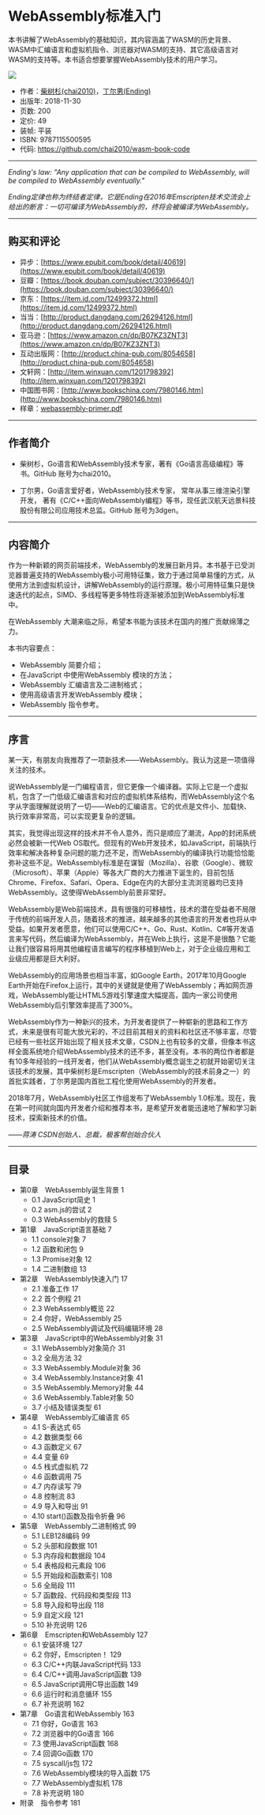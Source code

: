 # WebAssembly标准入门

本书讲解了WebAssembly的基础知识，其内容涵盖了WASM的历史背景、WASM中汇编语言和虚拟机指令、浏览器对WASM的支持、其它高级语言对WASM的支持等。本书适合想要掌握WebAssembly技术的用户学习。

[![](webassembly-primer-cover.png)](webassembly-primer.pdf)

- 作者：[柴树杉(chai2010)](https://github.com/chai2010)，[丁尔男(Ending)](https://github.com/3dgen)
- 出版年: 2018-11-30
- 页数: 200
- 定价: 49
- 装帧: 平装
- ISBN: 9787115500595
- 代码: https://github.com/chai2010/wasm-book-code

----

*Ending's law: "Any application that can be compiled to WebAssembly, will be compiled to WebAssembly eventually."*

*Ending定律也称为终结者定律，它是Ending在2016年Emscripten技术交流会上给出的断言：一切可编译为WebAssembly的，终将会被编译为WebAssembly。*

----

## 购买和评论

- 异步：[https://www.epubit.com/book/detail/40619](https://www.epubit.com/book/detail/40619)
- 豆瓣：[https://book.douban.com/subject/30396640/](https://book.douban.com/subject/30396640/)
- 京东：[https://item.jd.com/12499372.html](https://item.jd.com/12499372.html)
- 当当：[http://product.dangdang.com/26294126.html](http://product.dangdang.com/26294126.html)
- 亚马逊：[https://www.amazon.cn/dp/B07KZ3ZNT3](https://www.amazon.cn/dp/B07KZ3ZNT3)
- 互动出版网：[http://product.china-pub.com/8054658](http://product.china-pub.com/8054658)
- 文轩网：[http://item.winxuan.com/1201798392](http://item.winxuan.com/1201798392)
- 中国图书网：[http://www.bookschina.com/7980146.htm](http://www.bookschina.com/7980146.htm)
- 样章：[webassembly-primer.pdf](https://github.com/chai2010/awesome-wasm-zh/blob/master/webassembly-primer.pdf)

<!--
苏宁/孔夫子

-->

----

## 作者简介

- 柴树杉，Go语言和WebAssembly技术专家，著有《Go语言高级编程》等书。GitHub 账号为chai2010。

- 丁尔男，Go语言爱好者，WebAssembly技术专家， 常年从事三维渲染引擎开发， 著有《C/C++面向WebAssembly编程》等书，现任武汉航天远景科技股份有限公司应用技术总监。GitHub 账号为3dgen。

----

## 内容简介

作为一种新颖的网页前端技术，WebAssembly的发展日新月异。本书基于已受浏览器普遍支持的WebAssembly极小可用特征集，致力于通过简单易懂的方式，从使用方法到虚拟机设计，讲解WebAssembly的运行原理。极小可用特征集只是快速迭代的起点，SIMD、多线程等更多特性将逐渐被添加到WebAssembly标准中。

在WebAssembly 大潮来临之际，希望本书能为该技术在国内的推广贡献绵薄之力。

本书内容要点：

- WebAssembly 简要介绍；
- 在JavaScript 中使用WebAssembly 模块的方法；
- WebAssembly 汇编语言及二进制格式；
- 使用高级语言开发WebAssembly 模块；
- WebAssembly 指令参考。

----

## 序言

某一天，有朋友向我推荐了一项新技术——WebAssembly。我认为这是一项值得关注的技术。

说WebAssembly是一门编程语言，但它更像一个编译器。实际上它是一个虚拟机，包含了一门低级汇编语言和对应的虚拟机体系结构，而WebAssembly这个名字从字面理解就说明了一切——Web的汇编语言。它的优点是文件小、加载快、执行效率非常高，可以实现更复杂的逻辑。

其实，我觉得出现这样的技术并不令人意外，而只是顺应了潮流，App的封闭系统必然会被新一代Web OS取代。但现有的Web开发技术，如JavaScript，前端执行效率和解决各种复杂问题的能力还不足，而WebAssembly的编译执行功能恰恰能弥补这些不足。WebAssembly标准是在谋智（Mozilla）、谷歌（Google）、微软（Microsoft）、苹果（Apple）等各大厂商的大力推进下诞生的，目前包括Chrome、Firefox、Safari、Opera、Edge在内的大部分主流浏览器均已支持WebAssembly。这使得WebAssembly前景非常好。

WebAssembly是Web前端技术，具有很强的可移植性，技术的潜在受益者不局限于传统的前端开发人员，随着技术的推进，越来越多的其他语言的开发者也将从中受益。如果开发者愿意，他们可以使用C/C++、Go、Rust、Kotlin、C#等开发语言来写代码，然后编译为WebAssembly，并在Web上执行，这是不是很酷？它能让我们很容易将用其他编程语言编写的程序移植到Web上，对于企业级应用和工业级应用都是巨大利好。

WebAssembly的应用场景也相当丰富，如Google Earth，2017年10月Google Earth开始在Firefox上运行，其中的关键就是使用了WebAssembly；再如网页游戏，WebAssembly能让HTML5游戏引擎速度大幅提高，国内一家公司使用WebAssembly后引擎效率提高了300%。

WebAssembly作为一种新兴的技术，为开发者提供了一种崭新的思路和工作方式，未来是很有可能大放光彩的，不过目前其相关的资料和社区还不够丰富，尽管已经有一些社区开始出现了相关技术文章，CSDN上也有较多的文章，但像本书这样全面系统地介绍WebAssembly技术的还不多，甚至没有。本书的两位作者都是有10多年经验的一线开发者，他们从WebAssembly概念诞生之初就开始密切关注该技术的发展，其中柴树杉是Emscripten（WebAssembly的技术前身之一）的首批实践者，丁尔男是国内首批工程化使用WebAssembly的开发者。

2018年7月，WebAssembly社区工作组发布了WebAssembly 1.0标准。现在，我在第一时间就向国内开发者介绍和推荐本书，是希望开发者能迅速地了解和学习新技术，探索新技术的价值。

*——蒋涛 CSDN创始人、总裁，极客帮创始合伙人*

----

## 目录

- 第0章　WebAssembly诞生背景 1
  - 0.1 JavaScript简史 1
  - 0.2 asm.js的尝试 2
  - 0.3 WebAssembly的救赎 5
- 第1章　JavaScript语言基础 7
  - 1.1 console对象 7
  - 1.2 函数和闭包 9
  - 1.3 Promise对象 12
  - 1.4 二进制数组 13
- 第2章　WebAssembly快速入门 17
  - 2.1 准备工作 17
  - 2.2 首个例程 21
  - 2.3 WebAssembly概览 22
  - 2.4 你好，WebAssembly 25
  - 2.5 WebAssembly调试及代码编辑环境 28
- 第3章　JavaScript中的WebAssembly对象 31
  - 3.1 WebAssembly对象简介 31
  - 3.2 全局方法 32
  - 3.3 WebAssembly.Module对象 36
  - 3.4 WebAssembly.Instance对象 41
  - 3.5 WebAssembly.Memory对象 44
  - 3.6 WebAssembly.Table对象 50
  - 3.7 小结及错误类型 61
- 第4章　WebAssembly汇编语言 65
  - 4.1 S-表达式 65
  - 4.2 数据类型 66
  - 4.3 函数定义 67
  - 4.4 变量 69
  - 4.5 栈式虚拟机 72
  - 4.6 函数调用 75
  - 4.7 内存读写 79
  - 4.8 控制流 83
  - 4.9 导入和导出 91
  - 4.10 start()函数及指令折叠 96
- 第5章　WebAssembly二进制格式 99
  - 5.1 LEB128编码 99
  - 5.2 头部和段数据 101
  - 5.3 内存段和数据段 104
  - 5.4 表格段和元素段 106
  - 5.5 开始段和函数索引 108
  - 5.6 全局段 111
  - 5.7 函数段、代码段和类型段 113
  - 5.8 导入段和导出段 118
  - 5.9 自定义段 121
  - 5.10 补充说明 126
- 第6章　Emscripten和WebAssembly 127
  - 6.1 安装环境 127
  - 6.2 你好，Emscripten！ 129
  - 6.3 C/C++内联JavaScript代码 133
  - 6.4 C/C++调用JavaScript函数 139
  - 6.5 JavaScript调用C导出函数 149
  - 6.6 运行时和消息循环 155
  - 6.7 补充说明 162
- 第7章　Go语言和WebAssembly 163
  - 7.1 你好，Go语言 163
  - 7.2 浏览器中的Go语言 166
  - 7.3 使用JavaScript函数 168
  - 7.4 回调Go函数 170
  - 7.5 syscall/js包 172
  - 7.6 WebAssembly模块的导入函数 175
  - 7.7 WebAssembly虚拟机 178
  - 7.8 补充说明 180
- 附录　指令参考 181
